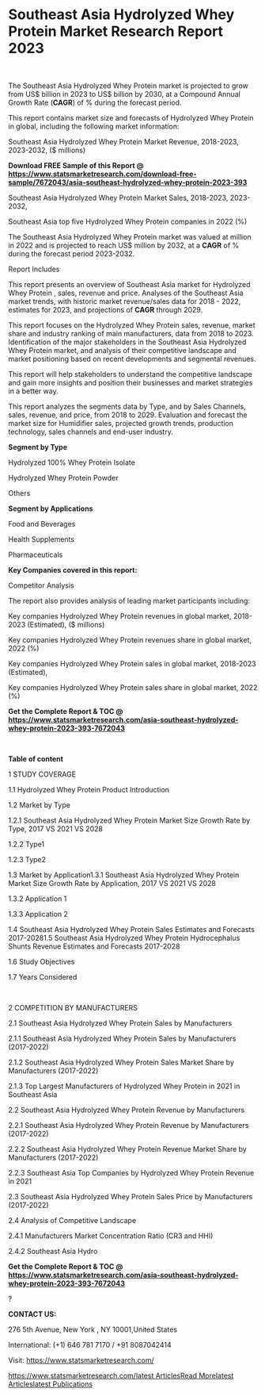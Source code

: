 <h1>Southeast Asia Hydrolyzed Whey Protein Market Research Report 2023</h1><br/><p>The Southeast Asia Hydrolyzed Whey Protein market is projected to grow from US$ billion in 2023 to US$ billion by 2030, at a Compound Annual Growth Rate (<strong>CAGR</strong>) of % during the forecast period.</p>
 
 
 
 <p>This report contains market size and forecasts of Hydrolyzed Whey Protein in global, including the following market information:</p>
 
 
 
 <p>Southeast Asia Hydrolyzed Whey Protein Market Revenue, 2018-2023, 2023-2032, ($ millions)</p>
 
 
 
 <p><strong>Download FREE Sample of this Report @ <a href="https://www.statsmarketresearch.com/download-free-sample/7672043/asia-southeast-hydrolyzed-whey-protein-2023-393">https://www.statsmarketresearch.com/download-free-sample/7672043/asia-southeast-hydrolyzed-whey-protein-2023-393</a></strong></p>
 
 
 
 <p>Southeast Asia Hydrolyzed Whey Protein Market Sales, 2018-2023, 2023-2032,</p>
 
 
 
 <p>Southeast Asia top five Hydrolyzed Whey Protein companies in 2022 (%)</p>
 
 
 
 <p>The Southeast Asia Hydrolyzed Whey Protein market was valued at million in 2022 and is projected to reach US$ million by 2032, at a <strong>CAGR</strong> of % during the forecast period 2023-2032.</p>
 
 
 
 <p>Report Includes</p>
 
 
 
 <p>This report presents an overview of Southeast Asia market for Hydrolyzed Whey Protein , sales, revenue and price. Analyses of the Southeast Asia market trends, with historic market revenue/sales data for 2018 - 2022, estimates for 2023, and projections of <strong>CAGR</strong> through 2029.</p>
 
 
 
 <p>This report focuses on the Hydrolyzed Whey Protein sales, revenue, market share and industry ranking of main manufacturers, data from 2018 to 2023. Identification of the major stakeholders in the Southeast Asia Hydrolyzed Whey Protein market, and analysis of their competitive landscape and market positioning based on recent developments and segmental revenues.</p>
 
 
 
 <p>This report will help stakeholders to understand the competitive landscape and gain more insights and position their businesses and market strategies in a better way.</p>
 
 
 
 <p>This report analyzes the segments data by Type, and by Sales Channels, sales, revenue, and price, from 2018 to 2029. Evaluation and forecast the market size for Humidifier sales, projected growth trends, production technology, sales channels and end-user industry.</p>
 
 
 
 <p><strong>Segment by Type</strong></p>
 
 
 
 <p>Hydrolyzed 100% Whey Protein Isolate</p>
 
 
 
 <p>Hydrolyzed Whey Protein Powder</p>
 
 
 
 <p>Others</p>
 
 
 
 <p><strong>Segment <strong><strong>by Applications</strong></strong></strong></p>
 
 
 
 <p>Food and Beverages</p>
 
 
 
 <p>Health Supplements</p>
 
 
 
 <p>Pharmaceuticals</p>
 
 
 
 <p><strong>Key Companies covered in this report:</strong></p>
 
 
 
 <p>Competitor Analysis</p>
 
 
 
 <p>The report also provides analysis of leading market participants including:</p>
 
 
 
 <p>Key companies Hydrolyzed Whey Protein revenues in global market, 2018-2023 (Estimated), ($ millions)</p>
 
 
 
 <p>Key companies Hydrolyzed Whey Protein revenues share in global market, 2022 (%)</p>
 
 
 
 <p>Key companies Hydrolyzed Whey Protein sales in global market, 2018-2023 (Estimated),</p>
 
 
 
 <p>Key companies Hydrolyzed Whey Protein sales share in global market, 2022 (%)</p>
 
 
 
 <div><b>Get the Complete Report & TOC @ <a href="https://www.statsmarketresearch.com/asia-southeast-hydrolyzed-whey-protein-2023-393-7672043">https://www.statsmarketresearch.com/asia-southeast-hydrolyzed-whey-protein-2023-393-7672043</a></b></div>
 
 
 
 <p><br />
 
 <b>Table of content</b></p>
 
 
 
 <p>1 STUDY COVERAGE<br />
 
 1.1 Hydrolyzed Whey Protein Product Introduction<br />
 
 1.2 Market by Type<br />
 
 1.2.1 Southeast Asia Hydrolyzed Whey Protein Market Size Growth Rate by Type, 2017 VS 2021 VS 2028<br />
 
 1.2.2 Type1<br />
 
 1.2.3 Type2<br />
 
 1.3 Market by Application1.3.1 Southeast Asia Hydrolyzed Whey Protein Market Size Growth Rate by Application, 2017 VS 2021 VS 2028<br />
 
 1.3.2 Application 1<br />
 
 1.3.3 Application 2<br />
 
 1.4 Southeast Asia Hydrolyzed Whey Protein Sales Estimates and Forecasts 2017-20281.5 Southeast Asia Hydrolyzed Whey Protein Hydrocephalus Shunts Revenue Estimates and Forecasts 2017-2028<br />
 
 1.6 Study Objectives<br />
 
 1.7 Years Considered<br />
 
 <br />
 
 2 COMPETITION BY MANUFACTURERS<br />
 
 2.1 Southeast Asia Hydrolyzed Whey Protein Sales by Manufacturers<br />
 
 2.1.1 Southeast Asia Hydrolyzed Whey Protein Sales by Manufacturers (2017-2022)<br />
 
 2.1.2 Southeast Asia Hydrolyzed Whey Protein Sales Market Share by Manufacturers (2017-2022)<br />
 
 2.1.3 Top Largest Manufacturers of Hydrolyzed Whey Protein in 2021 in Southeast Asia<br />
 
 2.2 Southeast Asia Hydrolyzed Whey Protein Revenue by Manufacturers<br />
 
 2.2.1 Southeast Asia Hydrolyzed Whey Protein Revenue by Manufacturers (2017-2022)<br />
 
 2.2.2 Southeast Asia Hydrolyzed Whey Protein Revenue Market Share by Manufacturers (2017-2022)<br />
 
 2.2.3 Southeast Asia Top Companies by Hydrolyzed Whey Protein Revenue in 2021<br />
 
 2.3 Southeast Asia Hydrolyzed Whey Protein Sales Price by Manufacturers (2017-2022)<br />
 
 2.4 Analysis of Competitive Landscape<br />
 
 2.4.1 Manufacturers Market Concentration Ratio (CR3 and HHI)<br />
 
 2.4.2 Southeast Asia Hydro</p>
 
 
 
 <div><b>Get the Complete Report & TOC @ <a href="https://www.statsmarketresearch.com/asia-southeast-hydrolyzed-whey-protein-2023-393-7672043">https://www.statsmarketresearch.com/asia-southeast-hydrolyzed-whey-protein-2023-393-7672043</a></b></div>
 
 
 
 <p>? </p>
 
 
 
 <p><b>CONTACT US:</b><br />
 
 276 5th Avenue, New York , NY 10001,United States<br />
 
 International: (+1) 646 781 7170 / +91 8087042414<br />
 
 Visit: <a href="https://www.statsmarketresearch.com/">https://www.statsmarketresearch.com/</a><br />
 
 <a href="https://gyeongbokgung.com">https://www.statsmarketresearch.com/</a><a href="https://hallyeomaritime.com">latest Articles</a><a href="https://jingwansa.com">Read More</a><a href="https://nguoiviet.jp/">latest Articles</a><a href="https://www.intelmarketresearch.com/">latest Publications</a></p>